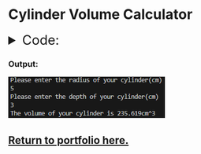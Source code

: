 # Cylinder Volume Calculator

<details>
  <summary style="font-Size: 20pt">Code:</summary>
<pre>
  <code>
  <p class="language-python">
    iRadius = float(input("Please enter the radius of your cylinder(cm)\n"))
    iDepth = float(input("Please enter the depth of your cylinder(cm)\n"))<br><br>
    print(f"The volume of your cylinder is {round((3.14159*iRadius**2)*iDepth, 3)}cm^3")</p>
  </code>
</pre>
</details>

### Output:
![An image containing the output of the code.](bin/CalculatorOutput.png)

## [Return to portfolio here.](README.md)

